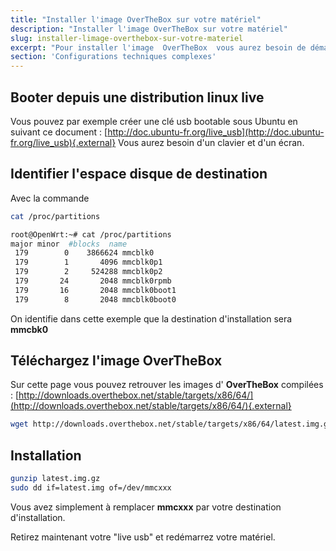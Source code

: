 ```yaml
---
title: "Installer l'image OverTheBox sur votre matériel"
description: "Installer l'image OverTheBox sur votre matériel"
slug: installer-limage-overthebox-sur-votre-materiel
excerpt: "Pour installer l'image  OverTheBox  vous aurez besoin de démarrer une distribution &quot;Live&quot; linux afin de copier l''image sur votre matériel."
section: 'Configurations techniques complexes'
---
```


## Booter depuis une distribution linux live
Vous pouvez par exemple créer une clé usb bootable sous Ubuntu en suivant ce document : [http://doc.ubuntu-fr.org/live_usb](http://doc.ubuntu-fr.org/live_usb){.external} Vous aurez besoin d'un clavier et d'un écran.


## Identifier l'espace disque de destination
Avec la commande


```bash
cat /proc/partitions

root@OpenWrt:~# cat /proc/partitions
major minor  #blocks  name
 179        0    3866624 mmcblk0
 179        1       4096 mmcblk0p1
 179        2     524288 mmcblk0p2
 179       24       2048 mmcblk0rpmb
 179       16       2048 mmcblk0boot1
 179        8       2048 mmcblk0boot0
```

On identifie dans cette exemple que la destination d'installation sera **mmcbk0**


## Téléchargez l'image OverTheBox
Sur cette page vous pouvez retrouver les images d' **OverTheBox**  compilées : [http://downloads.overthebox.net/stable/targets/x86/64/](http://downloads.overthebox.net/stable/targets/x86/64/){.external}


```bash
wget http://downloads.overthebox.net/stable/targets/x86/64/latest.img.gz
```


## Installation

```bash
gunzip latest.img.gz
sudo dd if=latest.img of=/dev/mmcxxx
```

Vous avez simplement à remplacer  **mmcxxx**  par votre destination d'installation.

Retirez maintenant votre "live usb" et redémarrez votre matériel.